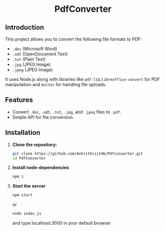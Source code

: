 <center>
  <h1>PdfConverter</h1>
</center>

## Introduction

This project allows you to convert the following file formats to PDF:

- `.doc` (Microsoft Word)
- `.odt` (OpenDocument Text)
- `.txt` (Plain Text)
- `.jpg` (JPEG Image)
- `.jpeg` (JPEG Image)

It uses Node.js along with libraries like `pdf-lib`,`libreoffice-convert` for PDF manipulation and `multer` for handling file uploads.

## Features

- Convert `.doc`, `.odt`, `.txt`, `.jpg`, and `.jpeg` files to `.pdf`.
- Simple API for file conversion.

## Installation

1. **Clone the repository:**

   ```bash
   git clone https://github.com/Ashrithiiitdm/Pdfconverter.git
   cd PdfConverter
   ```

2. **Install node-dependencies**

    ```bash
    npm i
    ```

3. **Start the server**

   ```bash
   npm start
   ```
   or
   ```bash
   node index.js
   ```
    and type localhost:3000 in your default browser
   

